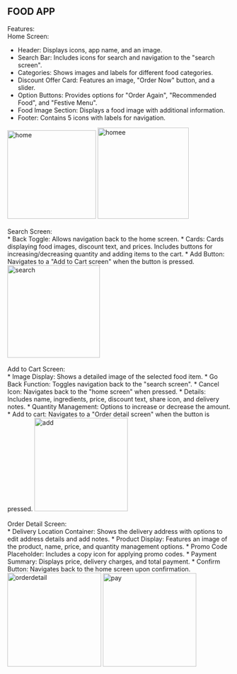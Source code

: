 __FOOD APP__
----------------------------------------------------------------------------------------------------------------------------------------------------------------------------
 Features:
 <br>
Home Screen:
<br>
* Header: Displays icons, app name, and an image.
* Search Bar: Includes icons for search and navigation to the "search screen".
* Categories: Shows images and labels for different food categories.
* Discount Offer Card: Features an image, "Order Now" button, and a slider.
* Option Buttons: Provides options for "Order Again", "Recommended Food", and "Festive Menu".
* Food Image Section: Displays a food image with additional information.
* Footer: Contains 5 icons with labels for navigation.
<img width="200" alt="home" src="https://github.com/user-attachments/assets/449e2f19-935d-4fe5-8b88-679ae2aa0ed7">
<img width="206" alt="homee" src="https://github.com/user-attachments/assets/7f3ae164-adce-4184-8765-0e9cf2f50c42">
<br>
<br>
Search Screen:
<br>
* Back Toggle: Allows navigation back to the home screen.
* Cards: Cards displaying food images, discount text, and prices. Includes buttons for increasing/decreasing quantity and adding items to the cart.
* Add Button: Navigates to a "Add to Cart  screen" when the button is pressed.
<img width="209" alt="search" src="https://github.com/user-attachments/assets/71f26265-b6c8-448d-924c-8b9a122fe7e9">
<br>
<br>
Add to Cart Screen:
<br>
* Image Display: Shows a detailed image of the selected food item.
* Go Back Function: Toggles navigation back to the "search screen".
* Cancel Icon: Navigates back to the "home screen" when pressed.
* Details: Includes name, ingredients, price, discount text, share icon, and delivery notes.
* Quantity Management: Options to increase or decrease the amount.
* Add to cart: Navigates to a "Order detail screen"  when the button is pressed.
 <img width="211" alt="add" src="https://github.com/user-attachments/assets/3c952337-7270-4088-8411-b2fe6e2c0455">
<br>
<br>
Order Detail Screen:
<br>
* Delivery Location Container: Shows the delivery address with options to edit address details and add notes.
* Product Display: Features an image of the product, name, price, and quantity management options.
* Promo Code Placeholder: Includes a copy icon for applying promo codes.
* Payment Summary: Displays price, delivery charges, and total payment.
* Confirm Button: Navigates back to the home screen upon confirmation.
<img width="212" alt="orderdetail" src="https://github.com/user-attachments/assets/896fc0dd-8663-4c46-8810-6e1f77f3e7c8">
<img width="211" alt="pay" src="https://github.com/user-attachments/assets/8388d6eb-dab6-40df-953d-381b9ea20bbd">



